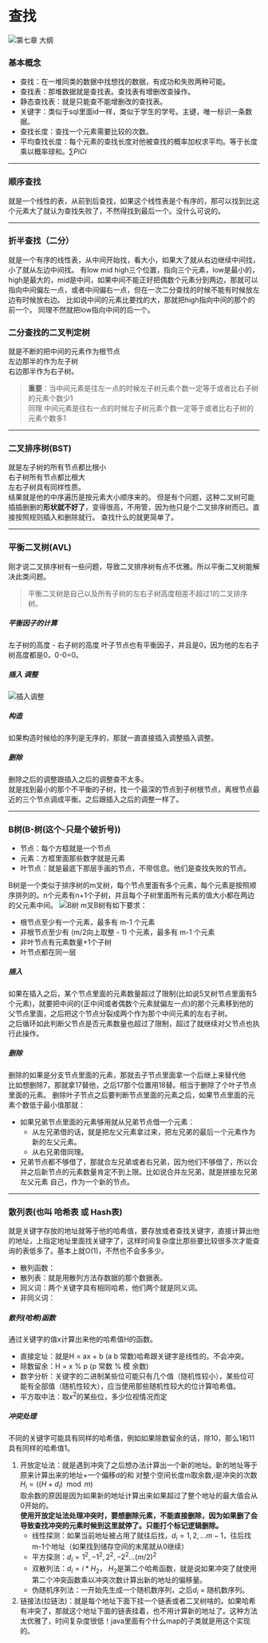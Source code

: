 # 查找
![第七章 大纲](IMG_20240909_135112_edit_107890148374682.jpg)
### 基本概念
- 查找：在一堆同类的数据中找想找的数据，有成功和失败两种可能。
- 查找表：那堆数据就是查找表。查找表有增删改查操作。
- 静态查找表：就是只能查不能增删改的查找表。
- 关键字：类似于sql里面id一样，类似于学生的学号。主键，唯一标识一条数据。
- 查找长度：查找一个元素需要比较的次数。
- 平均查找长度：每个元素的查找长度对他被查找的概率加权求平均。等于长度乘以概率球和。$\sum PiCi$

---
### 顺序查找
就是一个线性的表，从前到后查找，如果这个线性表是个有序的，那可以找到比这个元素大了就认为查找失败了，不然得找到最后一个。没什么可说的。

---
### 折半查找（二分）
就是一个有序的线性表，从中间开始找，看大小，如果大了就从右边继续中间找，小了就从左边中间找。
有low mid high三个位置，指向三个元素，low是最小的，high是最大的，mid是中间，如果中间不能正好把偶数个元素分到两边，那就可以指向中间偏左一点，或者中间偏右一点，但在一次二分查找的时候不能有时候放左边有时候放右边。
比如说中间的元素比要找的大，那就把high指向中间的那个的前一个。
同理不然就把low指向中间的后一个。

### 二分查找的二叉判定树
就是不断的把中间的元素作为根节点  
左边那半的作为左子树  
右边那半作为右子树。

> **重要**：当中间元素是往左一点的时候左子树元素个数一定等于或者比右子树的元素个数少1  
> 同理 中间元素是往右一点的时候左子树元素个数一定等于或者比右子树的元素个数多1  
---
### 二叉排序树(BST)
就是左子树的所有节点都比根小  
右子树所有节点都比根大  
左右子树具有同样性质。  
结果就是他的中序遍历是按元素大小顺序来的。
但是有个问题，这种二叉树可能插插删删的**形状就不好了**，变得很高，不用管，因为他只是个二叉排序树而已。直接按照规则插入和删除就行。
查找什么的就更简单了。

---
### 平衡二叉树(AVL)
刚才说二叉排序树有一些问题，导致二叉排序树有点不优雅。所以平衡二叉树能解决此类问题。  
> 平衡二叉树是自己以及所有子树的左右子树高度相差不超过1的二叉排序树。
##### 平衡因子的计算
左子树的高度 - 右子树的高度
叶子节点也有平衡因子，并且是0，因为他的左右子树高度都是0，0-0=0。
##### 插入 调整
![插入调整](IMG_20240909_132812_edit_106666624885806.jpg)
##### 构造
如果构造时候给的序列是无序的，那就一直直接插入调整插入调整。
##### 删除
删除之后的调整跟插入之后的调整查不太多。  
就是找到最小的那个不平衡的子树，找一个最深的节点到子树根节点，离根节点最近的三个节点调成平衡。之后跟插入之后的调整一样了。

---
### B树(B-树(这个-只是个破折号))
- 节点：每个方框就是一个节点
- 元素：方框里面那些数字就是元素
- 叶节点：就是最底下那层手画的节点，不带信息。他们是查找失败的节点。  

B树是一个类似于排序树的m叉树，每个节点里面有多个元素，每个元素是按照顺序排列的。n个元素有n+1个子树，并且每个子树里面所有元素的值大小都在两边的父元素中间。
![B树](image.png)
m叉B树有如下要求：
- 根节点至少有一个元素，最多有 m-1 个元素
- 非根节点至少有 (m/2向上取整 - 1) 个元素，最多有 m-1 个元素
- 非叶节点有元素数量+1个子树
- 叶节点都在同一层

##### 插入
如果在插入之后，某个节点里面的元素数量超过了限制(比如说5叉树节点里面有5个元素)，就要把中间的(正中间或者偶数个元素就偏左一点)的那个元素移到他的父节点里面，之后把这个节点分裂成两个作为那个中间元素的左右子树。  
之后循环如此判断父节点是否元素数量也超过了限制，超过了就继续对父节点也执行此操作。

##### 删除
删除的如果是分支节点里面的元素，那就去子节点里面拿一个后继上来替代他  
比如想删除7，那就拿17替他，之后17那个位置用18替。相当于删除了个叶子节点里面的元素。
删除叶子节点之后要判断节点里面的元素之后，如果节点里面的元素个数低于最小值那就：
- 如果兄弟节点里面的元素够用就从兄弟节点借一个元素：
  - 从左兄弟借的话，就是把左父元素拿过来，把左兄弟的最后一个元素作为新的左父元素。
  - 从右兄弟借同理。
- 兄弟节点都不够借了，那就合左兄弟或者右兄弟，因为他们不够借了，所以合并之后新节点的元素数量肯定不到上限。比如说合并左兄弟，就是拼接左兄弟 左父元素 自己，作为一个新的节点。

---
### 散列表(也叫 哈希表 或 Hash表)
就是关键字存放的地址就等于他的哈希值，要存放或者查找关键字，直接计算出他的地址，上指定地址里面找关键字了，这样时间复杂度比那些要比较很多次才能查询的表低多了。基本上就O(1)，不然也不会多多少。
- 散列函数：
- 散列表：就是用散列方法存数据的那个数据表。
- 同义词：两个关键字具有相同哈希，他们两个就是同义词。
- 非同义词：

##### 散列(哈希)函数
通过关键字的值x计算出来他的哈希值H的函数。
- 直接定址：就是H = ax + b (a b 常数)哈希跟关键字是线性的。不会冲突。
- 除数留余：H = x % p (p 常数 % 模 余数)
- 数字分析：关键字的二进制某些位可能只有几个值（随机性较小），某些位可能有全部值（随机性较大），应当使用那些随机性较大的位计算哈希值。
- 平方取中法：取$x^2$的某些位，多少位视情况而定

##### 冲突处理
不同的关键字可能具有同样的哈希值，例如如果除数留余的话，除10，那么1和11具有同样的哈希值1。
1. 开放定址法：就是遇到冲突了之后想办法计算出一个新的地址。新的地址等于原来计算出来的地址+一个偏移d的和 对整个空间长度m取余数,i是冲突的次数  
$H_i = \left( (H + d_i) \mod m \right)$  
取余数的原因是因为如果新的地址计算出来如果超过了整个地址的最大值会从0开始的。  
**使用开放定址法处理冲突时，要想删除元素，不能直接删除，因为如果删了会导致查找冲突的元素时候到这里就停了。只能打个标记逻辑删除。**
   - 线性探测：如果当前地址被占用了就往后找，$d_i = 1,2,...m-1$，往后找m-1个地址（如果找到储存空间的末尾就从0继续）
   - 平方探测：$d_i = 1^2,-1^2,2^2,-2^2...(m/2)^2$
   - 双散列法：$d_i = i*H_2$， $H_2$是第二个哈希函数，就是说如果冲突了就使用第二个冲突函数乘以冲突次数计算出新的地址的偏移量。
   - 伪随机序列法：一开始先生成一个随机数序列，之后$d_i$ = 随机数序列。
2. 链接法(拉链法)：就是每个地址下面下挂一个链表或者二叉树啥的。如果哈希有冲突了，那就这个地址下面的链表挂着，也不用计算新的地址了。这种方法太优雅了，时间复杂度很低！java里面有个什么map的子类就是用这个实现的。